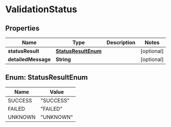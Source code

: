 # ValidationStatus

## Properties
Name | Type | Description | Notes
------------ | ------------- | ------------- | -------------
**statusResult** | [**StatusResultEnum**](#StatusResultEnum) |  |  [optional]
**detailedMessage** | **String** |  |  [optional]

<a name="StatusResultEnum"></a>
## Enum: StatusResultEnum
Name | Value
---- | -----
SUCCESS | &quot;SUCCESS&quot;
FAILED | &quot;FAILED&quot;
UNKNOWN | &quot;UNKNOWN&quot;
